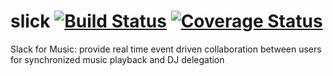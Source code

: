# slick [![Build Status](https://travis-ci.org/cs-slick/slick.svg?branch=master)](https://travis-ci.org/cs-slick/slick) [![Coverage Status](https://coveralls.io/repos/github/cs-slick/slick/badge.svg?branch=master)](https://coveralls.io/github/cs-slick/slick?branch=master)
Slack for Music: provide real time event driven collaboration between users for synchronized music playback and DJ delegation
